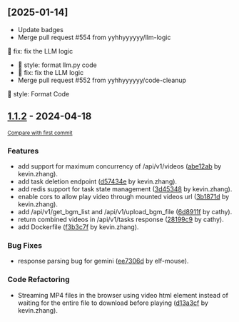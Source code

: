 <!-- insertion marker -->

## [2025-01-14]
- Update badges
- Merge pull request #554 from yyhhyyyyyy/llm-logic

🐛 fix: fix the LLM logic
- 🎨 style: format llm.py code
- 🐛 fix: fix the LLM logic
- Merge pull request #552 from yyhhyyyyyy/code-cleanup

🎨 style: Format Code

## [1.1.2](https://github.com/KevinZhang19870314/MoneyPrinterTurbo/releases/tag/1.1.2) - 2024-04-18

<small>[Compare with first commit](https://github.com/KevinZhang19870314/MoneyPrinterTurbo/compare/d4f7b53b841e65da658e3d77822f9923286ddab6...1.1.2)</small>

### Features

- add support for maximum concurrency of /api/v1/videos ([abe12ab](https://github.com/KevinZhang19870314/MoneyPrinterTurbo/commit/abe12abd7b78997651468ad5dd656985066f8bd9) by kevin.zhang).
- add task deletion endpoint ([d57434e](https://github.com/KevinZhang19870314/MoneyPrinterTurbo/commit/d57434e0d31c8195dbcd3c86ff2763af96736cdf) by kevin.zhang).
- add redis support for task state management ([3d45348](https://github.com/KevinZhang19870314/MoneyPrinterTurbo/commit/3d453486627234937c7bfe6f176890360074696b) by kevin.zhang).
- enable cors to allow play video through mounted videos url ([3b1871d](https://github.com/KevinZhang19870314/MoneyPrinterTurbo/commit/3b1871d591873594bb4aa8dc17a1253b3a7563a3) by kevin.zhang).
- add /api/v1/get_bgm_list and /api/v1/upload_bgm_file ([6d8911f](https://github.com/KevinZhang19870314/MoneyPrinterTurbo/commit/6d8911f5bf496e7c5dd718309a302df88d11817b) by cathy).
- return combined videos in /api/v1/tasks response ([28199c9](https://github.com/KevinZhang19870314/MoneyPrinterTurbo/commit/28199c93b78f67e9a6bf50f290f1591078f63da8) by cathy).
- add Dockerfile ([f3b3c7f](https://github.com/KevinZhang19870314/MoneyPrinterTurbo/commit/f3b3c7fb47b01ed4ecba44eaebf29f5d6d2cb7b5) by kevin.zhang).

### Bug Fixes

- response parsing bug for gemini ([ee7306d](https://github.com/KevinZhang19870314/MoneyPrinterTurbo/commit/ee7306d216ea41e40855bbca396cacb094d572db) by elf-mouse).

### Code Refactoring

- Streaming MP4 files in the browser using video html element instead of waiting for the entire file to download before playing ([d13a3cf](https://github.com/KevinZhang19870314/MoneyPrinterTurbo/commit/d13a3cf6e911d1573c62b1f6459c3c0b7a1bc18d) by kevin.zhang).
